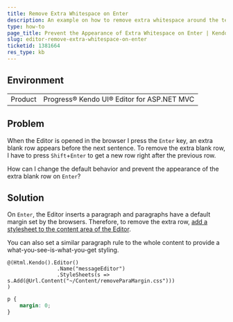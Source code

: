 ```yaml
---
title: Remove Extra Whitespace on Enter
description: An example on how to remove extra whitespace around the text in the Kendo UI Editor when the user presses Enter.
type: how-to
page_title: Prevent the Appearance of Extra Whitespace on Enter | Kendo UI Editor
slug: editor-remove-extra-whitespace-on-enter
ticketid: 1381664
res_type: kb
---
```


## Environment

<table>
	<tr>
		<td>Product</td>
		<td>Progress® Kendo UI® Editor for ASP.NET MVC</td>
	</tr>
</table>


## Problem

When the Editor is opened in the browser I press the `Enter` key, an extra blank row appears before the next sentence. To remove the extra blank row, I have to press `Shift`+`Enter` to get a new row right after the previous row.

How can I change the default behavior and prevent the appearance of the extra blank row on `Enter`?

## Solution

On `Enter`, the Editor inserts a paragraph and paragraphs have a default margin set by the browsers. Therefore, to remove the extra row, [add a stylesheet to the content area of the Editor](https://docs.telerik.com/kendo-ui/api/javascript/ui/editor/configuration/stylesheets).

You can also set a similar paragraph rule to the whole content to provide a what-you-see-is-what-you-get styling.

```MVC
@(Html.Kendo().Editor()
                .Name("messageEditor")
                .StyleSheets(s => s.Add(@Url.Content("~/Content/removeParaMargin.css")))
)
```

```CSS
p {
    margin: 0;
}
```
